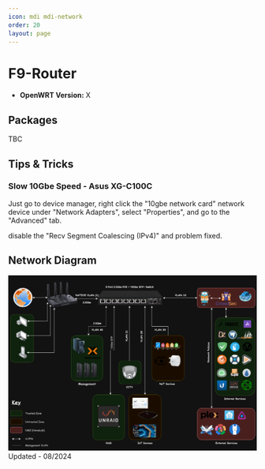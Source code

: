```yaml
---
icon: mdi mdi-network
order: 20
layout: page
---
```


# F9-Router
- **OpenWRT Version:** X

## Packages
TBC

## Tips & Tricks
### Slow 10Gbe Speed - Asus XG-C100C
Just go to device manager, right click the "10gbe network card" network device under "Network Adapters", select "Properties", and go to the "Advanced" tab.

disable the "Recv Segment Coalescing (IPv4)" and problem fixed.

## Network Diagram
![network_diagram.png](/assets/img/old/network_diagram.png)
Updated - 08/2024